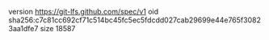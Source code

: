version https://git-lfs.github.com/spec/v1
oid sha256:c7c81cc692cf71c514bc45fc5ec5fdcdd027cab29699e44e765f30823aa1dfe7
size 18587
